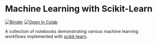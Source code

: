 # Machine Learning with Scikit-Learn

[![Binder](https://mybinder.org/badge_logo.svg)](https://mybinder.org/v2/gh/Tim-Abwao/machine-learning-with-scikit-learn/HEAD)
[![Open In Colab](https://colab.research.google.com/assets/colab-badge.svg)](https://colab.research.google.com/github/Tim-Abwao/machine-learning-with-scikit-learn)

A collection of notebooks demonstrating various machine learning workflows implemented with [scikit-learn](https://scikit-learn.org/).

